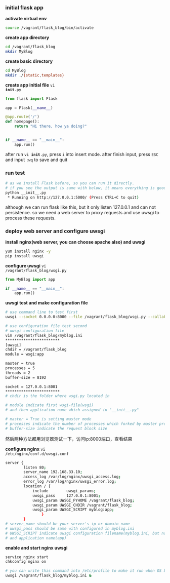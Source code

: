 ### initial flask app

**activate virtual env**
``` bash
source /vagrant/flask_blog/bin/activate
```

**create app directory**
``` bash
cd /vagrant/flask_blog
mkdir MyBlog
```

**create basic directory**
``` bash
cd MyBlog
mkdir ./{static,templates}
```

**create app initial file**
<code>vi __init__.py</code>
``` python
from flask import Flask

app = Flask(__name__)

@app.route('/')
def homepage():
    return "Hi there, how ya doing?"


if __name__ == "__main__":
    app.run()
```
after run <code>vi __init__.py</code>, press <code>i</code> into insert mode.
after finish input, press <code>ESC</code> and input <code>:wq</code> to save and quit

### run test
``` bash
# as we install Flask before, so you can run it directly.
# if you see the output is same with below, it means everything is good.
python __init__.py
 * Running on http://127.0.0.1:5000/ (Press CTRL+C to quit)
```
although we can run flask like this, but it only listen 127.0.0.1 and can not persistence.
so we need a web server to proxy requests and use uwsgi to process these requests.

### deploy web server and configure uwsgi

**install nginx(web server, you can choose apache also) and uwsgi**
``` bash
yum install nginx -y
pip install uwsgi
```

**configure uwsgi**
<code>vi /vagrant/flask_blog/wsgi.py</code>
``` python
from MyBlog import app

if __name__ == "__main__":
    app.run()
```

**uwsgi test and make configuration file**
``` bash
# use command line to test first
uwsgi --socket 0.0.0.0:8000 --file /vagrant/flask_blog/wsgi.py --callable app --protocol=http

# use configuration file test second
# uwsgi configuration file
vim /vagrant/flask_blog/myblog.ini
************************
[uwsgi]
chdir = /vagrant/flask_blog
module = wsgi:app

master = true
processes = 5
threads = 2
buffer-size = 8192

socket = 127.0.0.1:8001
************************
# chdir is the folder where wsgi.py located in

# module indicate first wsgi-file(wsgi)
# and then application name which assigned in "__init__.py"

# master = True is setting master mode
# processes indicate the number of processes which forked by master process
# buffer-size indicate the request block size
```
然后两种方法都用浏览器测试一下，访问ip:8000端口，查看结果

**configure nginx**
<code>vi /etc/nginx/conf.d/uwsgi.conf</code>
``` bash
server {
        listen 80;
        server_name 192.168.33.10;
        access_log /var/log/nginx/uwsgi_access.log;
        error_log /var/log/nginx/uwsgi_error.log;
        location / {
            include        uwsgi_params;
            uwsgi_pass     127.0.0.1:8001;
            uwsgi_param UWSGI_PYHOME /vagrant/flask_blog;
            uwsgi_param UWSGI_CHDIR /vagrant/flask_blog;
            uwsgi_param UWSGI_SCRIPT myblog:app;
                }
        }
# server_name should be your server's ip or domain name
# uwsgi_pass should be same with configured in myblog.ini
# UWSGI_SCRIPT indicate uwsgi configuration filename(myblog.ini, but no extension)
# and application name(app)
```

**enable and start nginx uwsgi**
``` bash
service nginx start
chkconfig nginx on

# you can write this command into /etc/profile to make it run when OS boot up
uwsgi /vagrant/flask_blog/myblog.ini &
```
